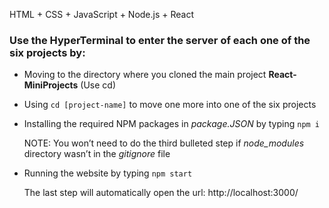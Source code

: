 HTML + CSS + JavaScript + Node.js + React

### Use the HyperTerminal to enter the server of each one of the six projects by:

- Moving to the directory where you cloned the main project **React-MiniProjects** (Use cd)

- Using `cd [project-name]` to move one more into one of the six projects

- Installing the required NPM packages in *package.JSON* by typing `npm i`

  NOTE: You won’t need to do the third bulleted step if *node_modules* directory wasn’t in the *gitignore* file

- Running the website by typing `npm start`

  The last step will automatically open the url: http://localhost:3000/
